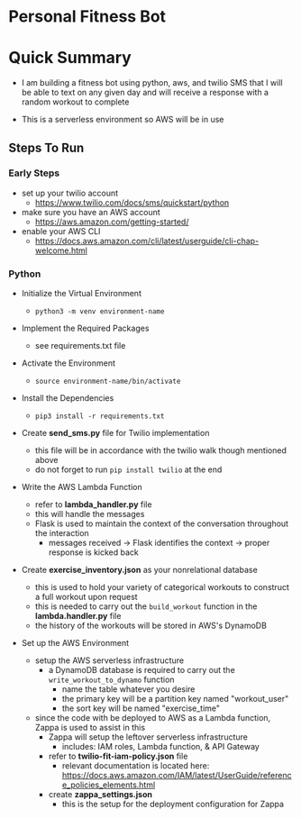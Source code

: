 # Personal Fitness Bot

# Quick Summary
- I am building a fitness bot using python, aws, and twilio SMS that I will be able to text on any given day and will receive a response with a random workout to complete 

- This is a serverless environment so AWS will be in use

## Steps To Run
### Early Steps
- set up your twilio account </br>
    - https://www.twilio.com/docs/sms/quickstart/python
- make sure you have an AWS account </br>
    - https://aws.amazon.com/getting-started/
- enable your AWS CLI </br> 
    - https://docs.aws.amazon.com/cli/latest/userguide/cli-chap-welcome.html

### Python
- Initialize the Virtual Environment </br>
    - ``` python3 -m venv environment-name ```

- Implement the Required Packages
    - see requirements.txt file

- Activate the Environment  </br>
    - ``` source environment-name/bin/activate ```
- Install the Dependencies </br>
    - ``` pip3 install -r requirements.txt ```

- Create __send_sms.py__ file for Twilio implementation
    - this file will be in accordance with the twilio walk though mentioned above
    - do not forget to run ``` pip install twilio ``` at the end 

- Write the AWS Lambda Function 
    - refer to __lambda_handler.py__ file
    - this will handle the messages
    - Flask is used to maintain the context of the conversation throughout the interaction
        - messages received -> Flask identifies the context -> proper response is kicked back

- Create __exercise_inventory.json__ as your nonrelational database
    - this is used to hold your variety of categorical workouts to construct a full workout upon request
    - this is needed to carry out the `build_workout` function in the __lambda.handler.py__ file 
    - the history of the workouts will be stored in AWS's DynamoDB

- Set up the AWS Environment
    - setup the AWS serverless infrastructure
        - a DynamoDB database is required to carry out the `write_workout_to_dynamo` function
            - name the table whatever you desire
            - the primary key will be a partition key named "workout_user"
            - the sort key will be named "exercise_time"
    - since the code with be deployed to AWS as a Lambda function, Zappa is used to assist in this
        - Zappa will setup the leftover serverless infrastructure
            - includes: IAM roles, Lambda function, & API Gateway
        - refer to __twilio-fit-iam-policy.json__ file
            - relevant documentation is located here: https://docs.aws.amazon.com/IAM/latest/UserGuide/reference_policies_elements.html
        -  create __zappa_settings.json__
            - this is the setup for the deployment configuration for Zappa
        

